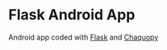 
# Flask Android App

Android app coded with [Flask](https://github.com/pallets/flask 'Flask GitHub') and [Chaquopy](https://chaquo.com/chaquopy/, 'Chaquopy website')

